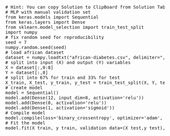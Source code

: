 <pre class="file" data-target="clipboard">
# Hint: You can copy Solution to ClipBoard from Solution Tab
# MLP with manual validation set
from keras.models import Sequential
from keras.layers import Dense
from sklearn.model_selection import train_test_split
import numpy
# fix random seed for reproducibility
seed = 7
numpy.random.seed(seed)
# load african dataset
dataset = numpy.loadtxt("african-diabetes.csv", delimiter=",")
# split into input (X) and output (Y) variables
X = dataset[:,0:8]
Y = dataset[:,8]
# split into 67% for train and 33% for test
X_train, X_test, y_train, y_test = train_test_split(X, Y, test_size=0.33, random_state=seed)
# create model
model = Sequential()
model.add(Dense(12, input_dim=8, activation='relu'))
model.add(Dense(8, activation='relu'))
model.add(Dense(1, activation='sigmoid'))
# Compile model
model.compile(loss='binary_crossentropy', optimizer='adam', metrics=['accuracy'])
# Fit the model
model.fit(X_train, y_train, validation_data=(X_test,y_test), epochs=50, batch_size=10)
</pre>